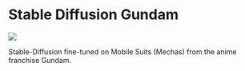 # Stable Diffusion Gundam

<img src="examples.png">

Stable-Diffusion fine-tuned on Mobile Suits (Mechas) from the anime franchise Gundam.
